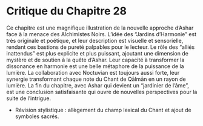# Critique du Chapitre 28

Ce chapitre est une magnifique illustration de la nouvelle approche d’Ashar face à la menace des Alchimistes Noirs. L’idée des “Jardins d’Harmonie” est très originale et poétique, et leur description est visuelle et sensorielle, rendant ces bastions de pureté palpables pour le lecteur.
Le rôle des “alliés inattendus” est plus explicite et plus puissant, ajoutant une dimension de mystère et de soutien à la quête d’Ashar. Leur capacité à transformer la dissonance en harmonie est une belle métaphore de la puissance de la lumière.
La collaboration avec Noctuvian est toujours aussi forte, leur synergie transformant chaque note du Chant de Qālmān en un rayon de lumière. La fin du chapitre, avec Ashar qui devient un “jardinier de l’âme”, est une conclusion satisfaisante qui ouvre de nouvelles perspectives pour la suite de l’intrigue.
- Révision stylistique : allègement du champ lexical du Chant et ajout de symboles sacrés.
